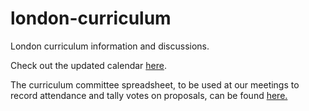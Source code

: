 # london-curriculum
London curriculum information and discussions.

Check out the updated calendar [here](https://calendar.google.com/calendar/embed?src=h7329vu9qpi64cli2sdk53l9ec@group.calendar.google.com&ctz=Europe/London).

The curriculum committee spreadsheet, to be used at our meetings to record attendance and tally votes on proposals, can be found [here.](https://docs.google.com/spreadsheets/d/1_pqo-2Gzzba16rJYretpgZpgUx1GgkEv2-s4NqhzgHo/edit#gid=0)
